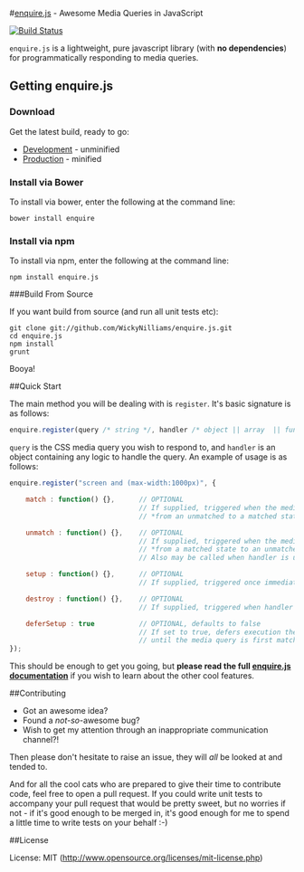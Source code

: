 #[enquire.js](http://wickynilliams.github.com/enquire.js/) - Awesome Media Queries in JavaScript

[![Build Status](https://travis-ci.org/WickyNilliams/enquire.js.svg)](https://travis-ci.org/WickyNilliams/enquire.js)

`enquire.js` is a lightweight, pure javascript library (with **no dependencies**) for programmatically responding to media queries. 

## Getting enquire.js

### Download

Get the latest build, ready to go:

 * [Development](https://github.com/WickyNilliams/enquire.js/raw/master/dist/enquire.js) - unminified
 * [Production](https://github.com/WickyNilliams/enquire.js/raw/master/dist/enquire.min.js) - minified

### Install via Bower

To install via bower, enter the following at the command line:

    bower install enquire

### Install via npm

To install via npm, enter the following at the command line:

    npm install enquire.js

###Build From Source

If you want build from source (and run all unit tests etc):

    git clone git://github.com/WickyNilliams/enquire.js.git
    cd enquire.js
    npm install
    grunt

Booya!

##Quick Start

The main method you will be dealing with is `register`. It's basic signature is as follows:

```javascript
enquire.register(query /* string */, handler /* object || array  || function */);
```

`query` is the CSS media query you wish to respond to, and `handler` is an object containing any logic to handle the query. An example of usage is as follows:

```javascript
enquire.register("screen and (max-width:1000px)", {

    match : function() {},      // OPTIONAL
                                // If supplied, triggered when the media query transitions 
                                // *from an unmatched to a matched state*

    unmatch : function() {},    // OPTIONAL
                                // If supplied, triggered when the media query transitions 
                                // *from a matched state to an unmatched state*.
                                // Also may be called when handler is unregistered (if destroy is not available)

    setup : function() {},      // OPTIONAL
                                // If supplied, triggered once immediately upon registration of the handler

    destroy : function() {},    // OPTIONAL
                                // If supplied, triggered when handler is unregistered. Place cleanup code here

    deferSetup : true           // OPTIONAL, defaults to false
                                // If set to true, defers execution the setup function 
                                // until the media query is first matched. still triggered just once
});
```

This should be enough to get you going, but **please read the full [enquire.js documentation](http://wickynilliams.github.com/enquire.js/)** if you wish to learn about the other cool features.

##Contributing

* Got an awesome idea? 
* Found a *not-so*-awesome bug? 
* Wish to get my attention through an inappropriate communication channel?!

Then please don't hesitate to raise an issue, they will *all* be looked at and tended to.

And for all the cool cats who are prepared to give their time to contribute code, feel free to open a pull request. If you could write unit tests to accompany your pull request that would be pretty sweet, but no worries if not - if it's good enough to be merged in, it's good enough for me to spend a little time to write tests on your behalf :-)

##License

License: MIT (http://www.opensource.org/licenses/mit-license.php)


